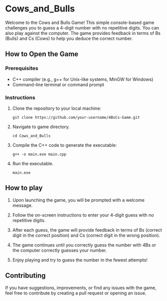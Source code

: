 # Cows_and_Bulls

Welcome to the Cows and Bulls Game! This simple console-based game challenges you to guess a 4-digit number with no repetitive digits. You can also play against the computer. The game provides feedback in terms of Bs (Bulls) and Cs (Cows) to help you deduce the correct number.

## How to Open the Game

### Prerequisites
- C++ compiler (e.g., g++ for Unix-like systems, MinGW for Windows)
- Command-line terminal or command prompt

### Instructions
1. Clone the repository to your local machine:

   ```git clone https://github.com/your-username/4BsCs-Game.git```

2. Navigate to game directory.

   ```cd Cows_and_Bulls```

3. Compile the C++ code to generate the executable:

    ```g++ -o main.exe main.cpp```

4. Run the executable.

    ```main.exe```  
    

## How to play
1. Upon launching the game, you will be prompted with a     welcome message.

2. Follow the on-screen instructions to enter your 4-digit guess with no repetitive digits.

3. After each guess, the game will provide feedback in terms of Bs (correct digit in the correct position) and Cs (correct digit in the wrong position).

4. The game continues until you correctly guess the number with 4Bs or the computer correctly guesses your number.

5. Enjoy playing and try to guess the number in the fewest attempts!    

## Contributing

If you have suggestions, improvements, or find any issues with the game, feel free to contribute by creating a pull request or opening an issue.